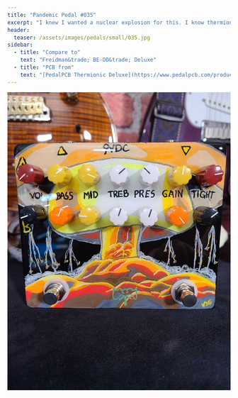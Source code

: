 ```yaml
---
title: "Pandemic Pedal #035"
excerpt: "I knew I wanted a nuclear explosion for this. I know thermionic is not thermonuclear, but that is what it made me think of. And the BE in BE-OD I believe stands for brown eye. I cannot think of an appropriate picture for that. My BFF love the look of this, the girlfriend just sees a mushroom."
header:
  teaser: /assets/images/pedals/small/035.jpg
sidebar:
  - title: "Compare to"
    text: "Freidman&trade; BE-OD&trade; Deluxe"
  - title: "PCB from"
    text: "[PedalPCB Thermionic Deluxe](https://www.pedalpcb.com/product/thermionic-deluxe/)"
---
```


![header](/assets/images/pedals/035.jpg)
